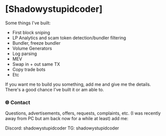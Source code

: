 # [Shadowystupidcoder]

 Some things I've built:  
- First block sniping
- LP Analytics and scam token detection/bundler filtering
- Bundler, freeze bundler
- Volume Generators
- Log parsing
- MEV
- Swap in + out same TX
- Copy trade bots
- Etc

If you want me to build you something, add me and give me the details. There's a good chance I've built it or am able to.

### 🌐 Contact

Questions, advertisements, offers, requests, complaints, etc. (I was recently away from PC but am back now for a while at least) add me:

Discord: shadowystupidcoder
TG: shadowystupidcoder
